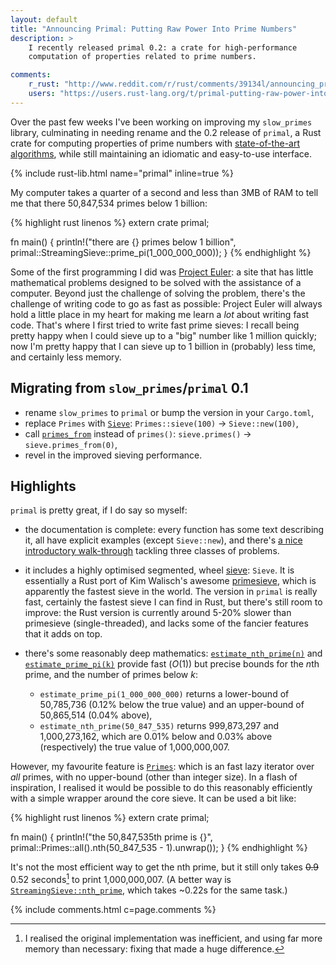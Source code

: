 ```yaml
---
layout: default
title: "Announcing Primal: Putting Raw Power Into Prime Numbers"
description: >
    I recently released primal 0.2: a crate for high-performance
    computation of properties related to prime numbers.

comments:
    r_rust: "http://www.reddit.com/r/rust/comments/39134l/announcing_primal_putting_raw_power_into_prime/"
    users: "https://users.rust-lang.org/t/primal-putting-raw-power-into-prime-numbers/1747"
---
```


Over the past few weeks I've been working on improving my
`slow_primes` library, culminating in needing rename and the 0.2
release of `primal`, a Rust crate for computing properties of prime
numbers with [state-of-the-art algorithms][primesieve], while still
maintaining an idiomatic and easy-to-use interface.

<div class="centered-libs">
{% include rust-lib.html name="primal" inline=true %}
</div>


[primesieve]: http://primesieve.org/

My computer takes a quarter of a second and less than 3MB of RAM to
tell me that there 50,847,534 primes below 1 billion:

{% highlight rust linenos %}
extern crate primal;

fn main() {
    println!("there are {} primes below 1 billion",
             primal::StreamingSieve::prime_pi(1_000_000_000));
}
{% endhighlight %}


Some of the first programming I did was [Project Euler][pe]: a site
that has little mathematical problems designed to be solved with the
assistance of a computer. Beyond just the challenge of solving the
problem, there's the challenge of writing code to go as fast as
possible: Project Euler will always hold a little place in my heart
for making me learn a *lot* about writing fast code. That's where I
first tried to write fast prime sieves: I recall being pretty happy
when I could sieve up to a "big" number like 1 million quickly; now
I'm pretty happy that I can sieve up to 1 billion in (probably) less
time, and certainly less memory.

[pe]: http://projecteuler.net

## Migrating from `slow_primes`/`primal` 0.1

- rename `slow_primes` to `primal` or bump the version in your
  `Cargo.toml`,
- replace `Primes` with [`Sieve`][sieve]: `Primes::sieve(100)`
  &rarr; `Sieve::new(100)`,
- call [`primes_from`][primes_from] instead of `primes()`:
  `sieve.primes()` &rarr; `sieve.primes_from(0)`,
- revel in the improved sieving performance.

[sieve]: http://huonw.github.io/primal/primal/struct.Sieve.html
[primes_from]: http://huonw.github.io/primal/primal/struct.Sieve.html#method.primes_from

## Highlights

`primal` is pretty great, if I do say so myself:

- the documentation is complete: every function has some text
  describing it, all have explicit examples (except `Sieve::new`), and
  there's [a nice introductory walk-through][intro] tackling three
  classes of problems.
- it includes a highly optimised segmented, wheel [sieve]: `Sieve`. It
  is essentially a Rust port of Kim Walisch's awesome [primesieve],
  which is apparently the fastest sieve in the world. The version in
  `primal` is really fast, certainly the fastest sieve I can find in
  Rust, but there's still room to improve: the Rust version is
  currently around 5-20% slower than primesieve (single-threaded), and
  lacks some of the fancier features that it adds on top.
- there's some reasonably deep mathematics:
  [`estimate_nth_prime(n)`][enp] and [`estimate_prime_pi(k)`][epp]
  provide fast (*O*(1)) but precise bounds for the *n*th prime, and
  the number of primes below *k*:

  - `estimate_prime_pi(1_000_000_000)` returns a lower-bound of
    50,785,736 (0.12% below the true value) and an upper-bound of
    50,865,514 (0.04% above),
  - `estimate_nth_prime(50_847_535)` returns 999,873,297 and
    1,000,273,162, which are 0.01% below and 0.03% above
    (respectively) the true value of 1,000,000,007.

However, my favourite feature is [`Primes`][primes]: which is an fast
lazy iterator over *all* primes, with no upper-bound (other than integer
size). In a flash of inspiration, I realised it would be possible to
do this reasonably efficiently with a simple wrapper around the core
sieve. It can be used a bit like:

{% highlight rust linenos %}
extern crate primal;

fn main() {
    println!("the 50,847,535th prime is {}",
             primal::Primes::all().nth(50_847_535 - 1).unwrap());
}
{% endhighlight %}

<div class="join"></div>

It's not the most efficient way to get the nth prime, but it still
only takes <s>0.9</s> 0.52 seconds[^update] to print 1,000,000,007. (A better way is
[`StreamingSieve::nth_prime`][streaming], which takes ~0.22s for the
same task.)

[^update]: I realised the original implementation was inefficient, and
           using far more memory than necessary: fixing that made a
           huge difference.

[intro]: http://huonw.github.io/primal/primal/#examples
[enp]: http://huonw.github.io/primal/primal/fn.estimate_nth_prime.html
[epp]: http://huonw.github.io/primal/primal/fn.estimate_prime_pi.html
[primes]: http://huonw.github.io/primal/primal/struct.Primes.html
[streaming]: http://huonw.github.io/primal/primal/struct.StreamingSieve.html#method.nth_prime

{% include comments.html c=page.comments %}
